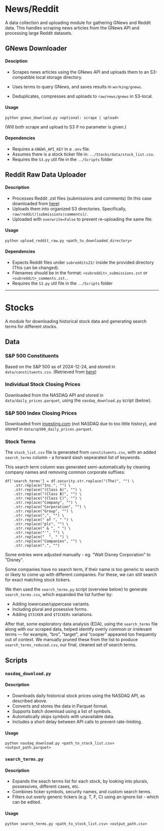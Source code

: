 # News/Reddit

A data collection and uploading module for gathering GNews and Reddit data. This handles scraping news articles from the GNews API and processing large Reddit datasets.

## GNews Downloader
#### Desciption 

- Scrapes news articles using the GNews API and uploads them to an S3-compatible local storage directory.

- Uses terms to query GNews, and saves results in `working/gnews`.

- Deduplicates, compresses and uploads to `raw/news/gnews` in S3-local.

#### Usage

`python gnews_download.py <optional: scrape | upload>`

(Will both scrape and upload to S3 if no parameter is given.)

#### Dependencies

- Requires a `GNEWS_API_KEY` in a `.env` file.
- Assumes there is a stock ticker file in: `../Stocks/data/stock_list.csv`.
- Requires the `S3.py` util file in the `../Scripts` folder



## Reddit Raw Data Uploader
#### Description
- Processes Reddit .zst files (submissions and comments) (In this case downloaded from [here](https://academictorrents.com/details/56aa49f9653ba545f48df2e33679f014d2829c10))
- Uploads them into organized S3 directories. Specifically, `raw/reddit/[submissions|comments]/`.
- Uploaded with `overwrite=False` to prevent re-uploading the same file.


#### Usage
`python upload_reddit_raw.py <path_to_downloaded_directory>`


#### Dependencies
- Expects Reddit files under `subreddits23/` inside the provided directory (This can be changed).
- Filenames should be in the format: `<subreddit>_submissions.zst` or `<subreddit>_comments.zst.`.
- Requires the `S3.py` util file in the `../Scripts` folder

----
# Stocks

A module for downloading historical stock data and generating search terms for different stocks.


## Data
### S&P 500 Constituents
Based on the S&P 500 as of 2024-12-24, and stored in `data/constituents.csv`. (Retrieved from [here](https://github.com/datasets/s-and-p-500-companies/blob/main/data/constituents.csv))

### Individual Stock Closing Prices
Downloaded from the NASDAQ API and stored in `data/daily_prices.parquet`, using the `nasdaq_download.py` script (below).

### S&P 500 Index Closing Prices
Downloaded from [investing.com](https://www.investing.com/indices/us-spx-500) (not NASDAQ due to too little history), and stored in `data/sp500_daily_prices.parquet`.

### Stock Terms
The `stock_list.csv` file is generated from `constituents.csv`, with an added `search_terms` column - a forward slash sepearated list of keywords.

This search term column was generated semi-automatically by cleaning company names and removing common corporate suffixes:


```
df['search_terms'] = df.security.str.replace("(The)", "") \
    .str.replace("Inc.", "") \
    .str.replace("(Class A)", "") \
    .str.replace("(Class B)", "") \
    .str.replace("(Class C)", "") \
    .str.replace("Company", "") \
    .str.replace("Corporation", "") \
    .str.replace("Group", "") \
    .str.replace(",", "") \
    .str.replace(" of ", " ") \
    .str.replace("plc", "") \
    .str.replace(" & ", " ") \
    .str.replace("'", "") \
    .str.replace("  ", " ") \
    .str.replace("Companies", "") \
    .str.replace(".", "")

```
Some entries were adjusted manually - eg. "Walt Disney Corporation" to "Disney".

Some companies have no search term, if their name is too generic to search or likely to come up with different companies. For these, we can still search for exact matching stock tickers.

We then used the `search_terms.py` script (overview below) to generate `search_terms.csv`, which expanded the list further by:
- Adding lowercase/uppercase variants.
- Including plural and posessive forms.
- Adding `$TICKER` and `$TICKERs` variations.

After that, some exploratory data analysis (EDA), using the `search_terms` file along with our scraped data, helped identify overly common or irrelevant terms — for example, “bro”, "target", and “cooper” appeared too frequently out of context. We manually pruned these from the list to produce `search_terms_reduced.csv`, our final, cleaned set of search terms.


## Scripts
### `nasdaq_download.py`
#### Description
- Downloads daily historical stock prices using the NASDAQ API, as described above.
- Converts and stores the data in Parquet format.
- Supports batch download using a list of symbols.
- Automatically skips symbols with unavailable data.
- Includes a short delay between API calls to prevent rate-limiting.

#### Usage
`python nasdaq_download.py <path_to_stock_list.csv> <output_path.parquet>`

### `search_terms.py`
#### Description
- Expands the seach terms list for each stock, by looking into plurals, possessives, different cases, etc.
- Combines ticker symbols, security names, and custom search terms.
- Filters out overly generic tickers (e.g. T, F, C) using an ignore list - which can be edited. 

#### Usage
`python search_terms.py <path_to_stock_list.csv> <output_path.csv>`
